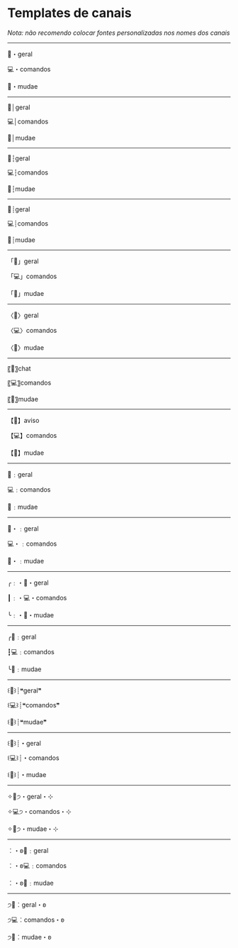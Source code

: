 # Templates de canais
*Nota: não recomendo colocar fontes personalizadas nos nomes dos canais*

---

💬・geral

💻・comandos

💌・mudae

---

💬│geral

💻│comandos

💌│mudae

---

💬┆geral

💻┆comandos

💌┆mudae

---

💬┊geral

💻┊comandos

💌┊mudae

---

「💬」geral

「💻」comandos

「💌」mudae

---

〈💬〉geral

〈💻〉comandos

〈💌〉mudae

---

〖💬〗chat

〖💻〗comandos

〖💌〗mudae

---

【💬】aviso

【💻】comandos

【💌】mudae

---

💬﹕geral

💻﹕comandos

💌﹕mudae

---

💬・﹕geral

💻・﹕comandos

💌・﹕mudae

---

╭﹕・💬・geral

┃﹕・💻・comandos

╰﹕・💌・mudae

---

╭💬﹕geral

┇💻﹕comandos

╰💌﹕mudae

---

꒰💬꒱┊❝geral❞

꒰💻꒱┊❝comandos❞

꒰💌꒱┊❝mudae❞

---

꒰💬꒱┊・geral

꒰💻꒱┊・comandos

꒰💌꒱┊・mudae

---

✧💬੭・geral・⊹

✧💻੭・comandos・⊹

✧💌੭・mudae・⊹

---

︰・ʚ💬﹕geral

︰・ʚ💻﹕comandos

︰・ʚ💌﹕mudae

---

੭💬︰geral・ʚ

੭💻︰comandos・ʚ

੭💌︰mudae・ʚ
